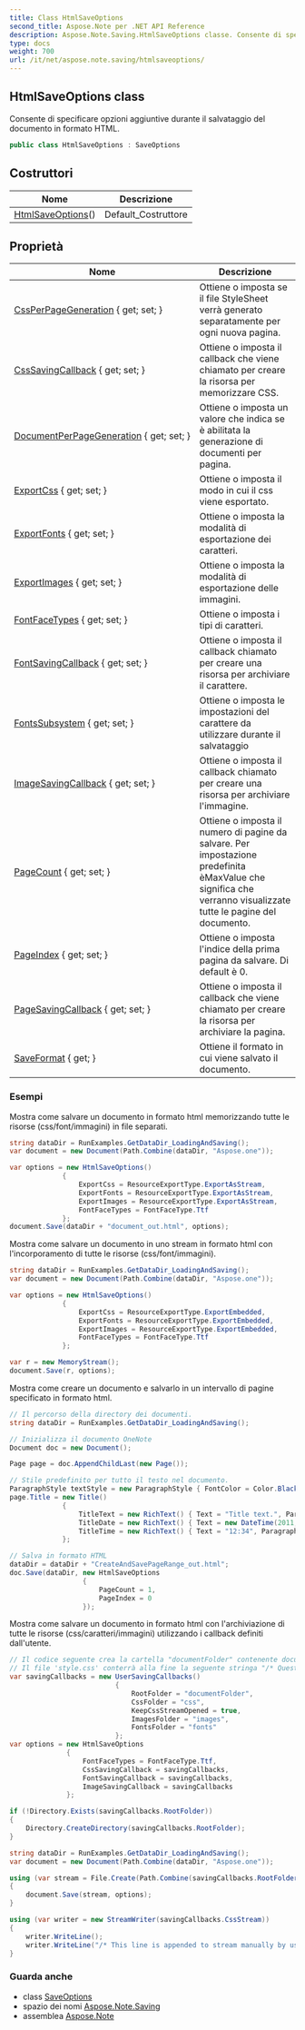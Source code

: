```yaml
---
title: Class HtmlSaveOptions
second_title: Aspose.Note per .NET API Reference
description: Aspose.Note.Saving.HtmlSaveOptions classe. Consente di specificare opzioni aggiuntive durante il salvataggio del documento in formato HTML.
type: docs
weight: 700
url: /it/net/aspose.note.saving/htmlsaveoptions/
---
```

## HtmlSaveOptions class

Consente di specificare opzioni aggiuntive durante il salvataggio del documento in formato HTML.

```csharp
public class HtmlSaveOptions : SaveOptions
```

## Costruttori

| Nome | Descrizione |
| --- | --- |
| [HtmlSaveOptions](htmlsaveoptions/)() | Default_Costruttore |

## Proprietà

| Nome | Descrizione |
| --- | --- |
| [CssPerPageGeneration](../../aspose.note.saving/htmlsaveoptions/cssperpagegeneration/) { get; set; } | Ottiene o imposta se il file StyleSheet verrà generato separatamente per ogni nuova pagina. |
| [CssSavingCallback](../../aspose.note.saving/htmlsaveoptions/csssavingcallback/) { get; set; } | Ottiene o imposta il callback che viene chiamato per creare la risorsa per memorizzare CSS. |
| [DocumentPerPageGeneration](../../aspose.note.saving/htmlsaveoptions/documentperpagegeneration/) { get; set; } | Ottiene o imposta un valore che indica se è abilitata la generazione di documenti per pagina. |
| [ExportCss](../../aspose.note.saving/htmlsaveoptions/exportcss/) { get; set; } | Ottiene o imposta il modo in cui il css viene esportato. |
| [ExportFonts](../../aspose.note.saving/htmlsaveoptions/exportfonts/) { get; set; } | Ottiene o imposta la modalità di esportazione dei caratteri. |
| [ExportImages](../../aspose.note.saving/htmlsaveoptions/exportimages/) { get; set; } | Ottiene o imposta la modalità di esportazione delle immagini. |
| [FontFaceTypes](../../aspose.note.saving/htmlsaveoptions/fontfacetypes/) { get; set; } | Ottiene o imposta i tipi di caratteri. |
| [FontSavingCallback](../../aspose.note.saving/htmlsaveoptions/fontsavingcallback/) { get; set; } | Ottiene o imposta il callback chiamato per creare una risorsa per archiviare il carattere. |
| [FontsSubsystem](../../aspose.note.saving/saveoptions/fontssubsystem/) { get; set; } | Ottiene o imposta le impostazioni del carattere da utilizzare durante il salvataggio |
| [ImageSavingCallback](../../aspose.note.saving/htmlsaveoptions/imagesavingcallback/) { get; set; } | Ottiene o imposta il callback chiamato per creare una risorsa per archiviare l'immagine. |
| [PageCount](../../aspose.note.saving/saveoptions/pagecount/) { get; set; } | Ottiene o imposta il numero di pagine da salvare. Per impostazione predefinita èMaxValue che significa che verranno visualizzate tutte le pagine del documento. |
| [PageIndex](../../aspose.note.saving/saveoptions/pageindex/) { get; set; } | Ottiene o imposta l'indice della prima pagina da salvare. Di default è 0. |
| [PageSavingCallback](../../aspose.note.saving/htmlsaveoptions/pagesavingcallback/) { get; set; } | Ottiene o imposta il callback che viene chiamato per creare la risorsa per archiviare la pagina. |
| [SaveFormat](../../aspose.note.saving/saveoptions/saveformat/) { get; } | Ottiene il formato in cui viene salvato il documento. |

### Esempi

Mostra come salvare un documento in formato html memorizzando tutte le risorse (css/font/immagini) in file separati.

```csharp
string dataDir = RunExamples.GetDataDir_LoadingAndSaving();
var document = new Document(Path.Combine(dataDir, "Aspose.one"));

var options = new HtmlSaveOptions()
             {
                 ExportCss = ResourceExportType.ExportAsStream,
                 ExportFonts = ResourceExportType.ExportAsStream,
                 ExportImages = ResourceExportType.ExportAsStream,
                 FontFaceTypes = FontFaceType.Ttf
             };
document.Save(dataDir + "document_out.html", options);
```

Mostra come salvare un documento in uno stream in formato html con l'incorporamento di tutte le risorse (css/font/immagini).

```csharp
string dataDir = RunExamples.GetDataDir_LoadingAndSaving();
var document = new Document(Path.Combine(dataDir, "Aspose.one"));

var options = new HtmlSaveOptions()
             {
                 ExportCss = ResourceExportType.ExportEmbedded,
                 ExportFonts = ResourceExportType.ExportEmbedded,
                 ExportImages = ResourceExportType.ExportEmbedded,
                 FontFaceTypes = FontFaceType.Ttf
             };

var r = new MemoryStream();
document.Save(r, options);
```

Mostra come creare un documento e salvarlo in un intervallo di pagine specificato in formato html.

```csharp
// Il percorso della directory dei documenti.
string dataDir = RunExamples.GetDataDir_LoadingAndSaving();

// Inizializza il documento OneNote
Document doc = new Document();

Page page = doc.AppendChildLast(new Page());

// Stile predefinito per tutto il testo nel documento.
ParagraphStyle textStyle = new ParagraphStyle { FontColor = Color.Black, FontName = "Arial", FontSize = 10 };
page.Title = new Title()
             {
                 TitleText = new RichText() { Text = "Title text.", ParagraphStyle = textStyle },
                 TitleDate = new RichText() { Text = new DateTime(2011, 11, 11).ToString("D", CultureInfo.InvariantCulture), ParagraphStyle = textStyle },
                 TitleTime = new RichText() { Text = "12:34", ParagraphStyle = textStyle }
             };

// Salva in formato HTML
dataDir = dataDir + "CreateAndSavePageRange_out.html";
doc.Save(dataDir, new HtmlSaveOptions
                  {
                      PageCount = 1,
                      PageIndex = 0
                  });
```

Mostra come salvare un documento in formato html con l'archiviazione di tutte le risorse (css/caratteri/immagini) utilizzando i callback definiti dall'utente.

```csharp
// Il codice seguente crea la cartella "documentFolder" contenente document.html, la cartella "css" con il file "style.css", la cartella "images" con le immagini e la cartella "fonts" con i caratteri.
// Il file 'style.css' conterrà alla fine la seguente stringa "/* Questa riga viene aggiunta allo streaming manualmente dall'utente */"
var savingCallbacks = new UserSavingCallbacks()
                          {
                              RootFolder = "documentFolder",
                              CssFolder = "css",
                              KeepCssStreamOpened = true,
                              ImagesFolder = "images",
                              FontsFolder = "fonts"
                          };
var options = new HtmlSaveOptions
              {
                  FontFaceTypes = FontFaceType.Ttf,
                  CssSavingCallback = savingCallbacks,
                  FontSavingCallback = savingCallbacks,
                  ImageSavingCallback = savingCallbacks
              };

if (!Directory.Exists(savingCallbacks.RootFolder))
{
    Directory.CreateDirectory(savingCallbacks.RootFolder);
}

string dataDir = RunExamples.GetDataDir_LoadingAndSaving();
var document = new Document(Path.Combine(dataDir, "Aspose.one"));

using (var stream = File.Create(Path.Combine(savingCallbacks.RootFolder, "document.html")))
{
    document.Save(stream, options);
}

using (var writer = new StreamWriter(savingCallbacks.CssStream))
{
    writer.WriteLine();
    writer.WriteLine("/* This line is appended to stream manually by user */");
}
```

### Guarda anche

* class [SaveOptions](../saveoptions/)
* spazio dei nomi [Aspose.Note.Saving](../../aspose.note.saving/)
* assemblea [Aspose.Note](../../)


